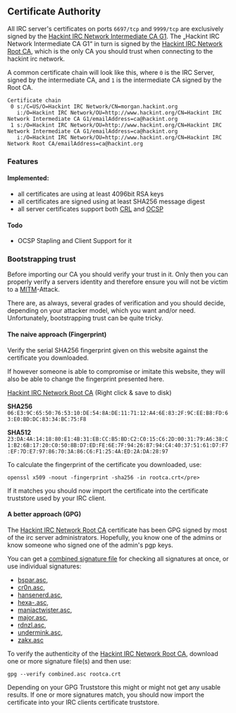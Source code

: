 ## Certificate Authority

All IRC server's certificates on ports `6697/tcp` and `9999/tcp` are exclusively signed by the [Hackint IRC Network Intermediate CA G1]. The „Hackint IRC Network Intermediate CA G1“ in turn is signed by the [Hackint IRC Network Root CA], which is the only CA you should trust when connecting to the hackint irc network.

A common certificate chain will look like this, where `0` is the IRC Server, signed by the
intermediate CA, and `1` is the intermediate CA signed by the Root CA.

```
Certificate chain
 0 s:/C=US/O=Hackint IRC Network/CN=morgan.hackint.org
   i:/O=Hackint IRC Network/OU=http://www.hackint.org/CN=Hackint IRC Network Intermediate CA G1/emailAddress=ca@hackint.org
 1 s:/O=Hackint IRC Network/OU=http://www.hackint.org/CN=Hackint IRC Network Intermediate CA G1/emailAddress=ca@hackint.org
   i:/O=Hackint IRC Network/OU=http://www.hackint.org/CN=Hackint IRC Network Root CA/emailAddress=ca@hackint.org
```

### Features

#### Implemented:
- all certificates are using at least 4096bit RSA keys
- all certificates are signed using at least SHA256 message digest
- all server certificates support both [CRL](https://en.wikipedia.org/wiki/Revocation_list) and [OCSP](https://en.wikipedia.org/wiki/Online_Certificate_Status_Protocol)

#### Todo
- OCSP Stapling and Client Support for it

### Bootstrapping trust

Before importing our CA you should verify your trust in it. Only then you can properly verify a servers identity and therefore ensure you will not be victim to a [MITM](https://en.wikipedia.org/wiki/Man-in-the-middle_attack)-Attack.

There are, as always, several grades of verification and you should decide, depending on
your attacker model, which you want and/or need. Unfortunately, bootstrapping trust can be quite tricky.

#### The naive approach (Fingerprint)
Verify the serial SHA256 fingerprint given on this website against the certificate you downloaded.

If however someone is able to compromise or imitate this website, they will also be able to change the fingerprint presented here.

[Hackint IRC Network Root CA] (Right click & save to disk)

**SHA256** `06:E3:9C:65:50:76:53:10:DE:54:8A:DE:11:71:12:A4:6E:83:2F:9C:EE:B8:FD:63:E0:BD:DC:83:34:BC:75:F8`

**SHA512**
`23:DA:4A:14:18:80:E1:4B:31:EB:CC:B5:BD:C2:C0:15:C6:2D:00:31:79:A6:38:C1:B2:6B:17:20:C0:50:8B:D7:ED:FE:6E:7F:94:26:87:94:C4:40:37:51:61:D7:F7:EF:7D:E7:97:86:70:3A:86:C6:F1:25:4A:ED:2A:DA:28:97`

To calculate the fingerprint of the certificate you downloaded, use:

```
openssl x509 -noout -fingerprint -sha256 -in rootca.crt</pre>
```
If it matches you should now import the certificate into the certificate truststore used by your IRC client.

#### A better approach (GPG)
The [Hackint IRC Network Root CA] certificate has been GPG signed by most of the irc server administrators. Hopefully, you know one of the admins or know someone who signed one of the admin's pgp keys.

You can get a [combined signature file] for checking all signatures at once, or use individual signatures:
- [bspar.asc],
- [cr0n.asc],
- [hansenerd.asc],
- [hexa-.asc],
- [maniactwister.asc],
- [major.asc],
- [rdnzl.asc],
- [undermink.asc],
- [zakx.asc]

To verify the authenticity of the [Hackint IRC Network Root CA], download one or more signature file(s) and then use:

`gpg --verify combined.asc rootca.crt`

Depending on your GPG Truststore this might or might not get any usable results. If one or more signatures match, you should now import the certificate into your IRC clients certificate truststore.

[Hackint IRC Network Root CA]: /crt/rootca.crt
[Hackint IRC Network Intermediate CA G1]: /crt/intermediate1.crt
[combined signature file]: /crt/sigs/combined.asc
[bspar.asc]: /crt/sigs/bspar.asc
[cr0n.asc]: /crt/sigs/cr0n.asc
[hansenerd.asc]: /crt/sigs/hansenerd.asc
[hexa-.asc]: /crt/sigs/hexa-.asc
[maniactwister.asc]: /crt/sigs/maniactwister.asc
[major.asc]: /crt/sigs/major.asc
[rdnzl.asc]: /crt/sigs/rdnzl.asc
[undermink.asc]: /crt/sigs/undermink.asc
[zakx.asc]: /crt/sigs/zakx.asc
